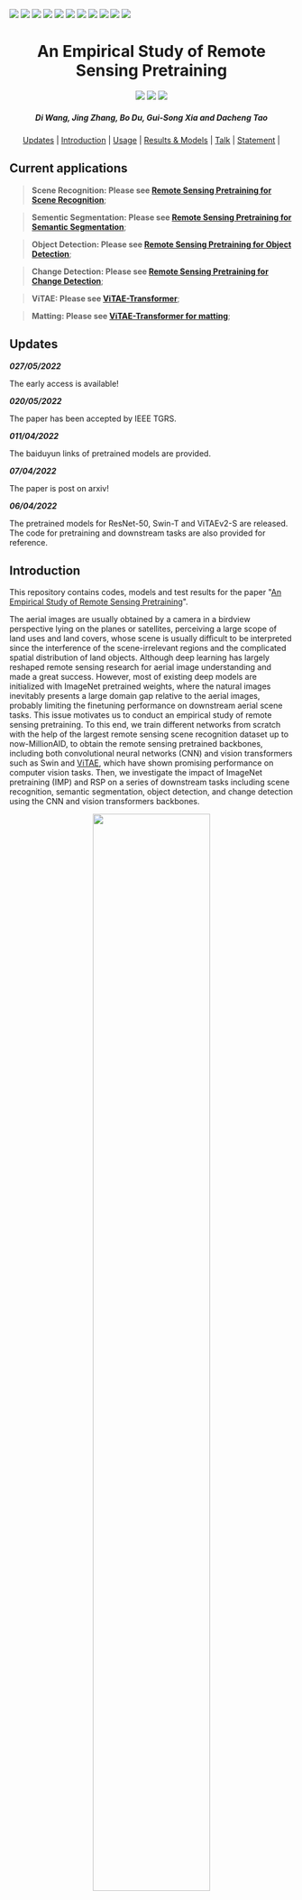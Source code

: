 <p align="left">
<a href="https://paperswithcode.com/sota/aerial-scene-classification-on-ucm-80-as?p=an-empirical-study-of-remote-sensing"><img src="https://img.shields.io/endpoint.svg?url=https://paperswithcode.com/badge/an-empirical-study-of-remote-sensing/aerial-scene-classification-on-ucm-80-as"></a>
<a href="https://paperswithcode.com/sota/aerial-scene-classification-on-aid-20-as?p=an-empirical-study-of-remote-sensing"><img src="https://img.shields.io/endpoint.svg?url=https://paperswithcode.com/badge/an-empirical-study-of-remote-sensing/aerial-scene-classification-on-aid-20-as"></a>
<a href="https://paperswithcode.com/sota/aerial-scene-classification-on-aid-50-as?p=an-empirical-study-of-remote-sensing"><img src="https://img.shields.io/endpoint.svg?url=https://paperswithcode.com/badge/an-empirical-study-of-remote-sensing/aerial-scene-classification-on-aid-50-as"></a>
<a href="https://paperswithcode.com/sota/aerial-scene-classification-on-nwpu-10-as?p=an-empirical-study-of-remote-sensing"><img src="https://img.shields.io/endpoint.svg?url=https://paperswithcode.com/badge/an-empirical-study-of-remote-sensing/aerial-scene-classification-on-nwpu-10-as"></a>
<a href="https://paperswithcode.com/sota/aerial-scene-classification-on-nwpu-20-as?p=an-empirical-study-of-remote-sensing"><img src="https://img.shields.io/endpoint.svg?url=https://paperswithcode.com/badge/an-empirical-study-of-remote-sensing/aerial-scene-classification-on-nwpu-20-as"></a>
<a href="https://paperswithcode.com/sota/semantic-segmentation-on-isprs-potsdam?p=an-empirical-study-of-remote-sensing"><img src="https://img.shields.io/endpoint.svg?url=https://paperswithcode.com/badge/an-empirical-study-of-remote-sensing/semantic-segmentation-on-isprs-potsdam"></a>
<a href="https://paperswithcode.com/sota/semantic-segmentation-on-isaid?p=an-empirical-study-of-remote-sensing"><img src="https://img.shields.io/endpoint.svg?url=https://paperswithcode.com/badge/an-empirical-study-of-remote-sensing/semantic-segmentation-on-isaid"></a>
<a href="https://paperswithcode.com/sota/object-detection-in-aerial-images-on-dota-1?p=an-empirical-study-of-remote-sensing"><img src="https://img.shields.io/endpoint.svg?url=https://paperswithcode.com/badge/an-empirical-study-of-remote-sensing/object-detection-in-aerial-images-on-dota-1"></a>
<a href="https://paperswithcode.com/sota/object-detection-in-aerial-images-on-hrsc2016?p=an-empirical-study-of-remote-sensing"><img src="https://img.shields.io/endpoint.svg?url=https://paperswithcode.com/badge/an-empirical-study-of-remote-sensing/object-detection-in-aerial-images-on-hrsc2016"></a>
<a href="https://paperswithcode.com/sota/change-detection-for-remote-sensing-images-on?p=an-empirical-study-of-remote-sensing"><img src="https://img.shields.io/endpoint.svg?url=https://paperswithcode.com/badge/an-empirical-study-of-remote-sensing/change-detection-for-remote-sensing-images-on"></a>
<a href="https://paperswithcode.com/sota/building-change-detection-for-remote-sensing?p=an-empirical-study-of-remote-sensing"><img src="https://img.shields.io/endpoint.svg?url=https://paperswithcode.com/badge/an-empirical-study-of-remote-sensing/building-change-detection-for-remote-sensing"></a>
</p>

<h1 align="center"> An Empirical Study of Remote Sensing Pretraining </h1> 

<p align="center">
<a href="https://arxiv.org/abs/2204.02825"><img src="https://img.shields.io/badge/arXiv-Paper-<color>"></a>
<a href="https://ieeexplore.ieee.org/document/9782149"><img src="https://img.shields.io/badge/TGRS-Paper-blue"></a>
<a href="https://www.bilibili.com/video/BV1y5411979L?spm_id_from=333.999.0.0"><img src="https://img.shields.io/badge/bilibili-Talk-ff69b4"></a>
</p>

<h5 align="center"><em>Di Wang, Jing Zhang, Bo Du, Gui-Song Xia and Dacheng Tao</em></h5>

<p align="center">
  <a href="#updates">Updates</a> |
  <a href="#introduction">Introduction</a> |
  <a href="#usage">Usage</a> |
  <a href="#results-and-models">Results & Models</a> |
  <a href="#talk">Talk</a> |
  <a href="#statement">Statement</a> |
</p >

## Current applications

> **Scene Recognition: Please see [Remote Sensing Pretraining for Scene Recognition](https://github.com/ViTAE-Transformer/ViTAE-Transformer-Remote-Sensing/tree/main/Scene%20Recognition)**;

> **Sementic Segmentation: Please see [Remote Sensing Pretraining for Semantic Segmentation](https://github.com/ViTAE-Transformer/ViTAE-Transformer-Remote-Sensing/tree/main/Semantic%20Segmentation)**;

> **Object Detection: Please see [Remote Sensing Pretraining for Object Detection](https://github.com/ViTAE-Transformer/ViTAE-Transformer-Remote-Sensing/tree/main/Object%20Detection)**;

> **Change Detection: Please see [Remote Sensing Pretraining for Change Detection](https://github.com/ViTAE-Transformer/ViTAE-Transformer-Remote-Sensing/tree/main/Change%20Detection)**;

> **ViTAE: Please see [ViTAE-Transformer](https://github.com/ViTAE-Transformer/ViTAE-Transformer)**;

> **Matting: Please see [ViTAE-Transformer for matting](https://github.com/ViTAE-Transformer/ViTAE-Transformer-Matting)**;

## Updates

***027/05/2022***

The early access is available!
  
***020/05/2022***

The paper has been accepted by IEEE TGRS.

***011/04/2022***

The baiduyun links of pretrained models are provided.

***07/04/2022***

The paper is post on arxiv!

***06/04/2022***

The pretrained models for ResNet-50, Swin-T and ViTAEv2-S are released. The code for pretraining and downstream tasks are also provided for reference.

## Introduction

This repository contains codes, models and test results for the paper "[An Empirical Study of Remote Sensing Pretraining](http://arxiv.org/abs/2204.02825)". 

The aerial images are usually obtained by a camera in a birdview perspective lying on the planes or satellites, perceiving a large scope of land uses and land covers, whose scene is usually difficult to be interpreted since the interference of the scene-irrelevant regions and the complicated spatial distribution of land objects. Although deep learning has largely reshaped remote sensing research for aerial image understanding and made a great success. However, most of existing deep models are initialized with ImageNet pretrained weights, where the natural images inevitably presents a large domain gap relative to the aerial images, probably limiting the finetuning performance on downstream aerial scene tasks. This issue motivates us to conduct an empirical study of remote sensing pretraining. To this end, we train different networks from scratch with the help of the largest remote sensing scene recognition dataset up to now-MillionAID, to obtain the remote sensing pretrained backbones, including both convolutional neural networks (CNN) and vision transformers such as Swin and [ViTAE](https://arxiv.org./abs/2202.10108), which have shown promising performance on computer vision tasks. Then, we investigate the impact of ImageNet pretraining (IMP) and RSP on a series of downstream tasks including scene recognition, semantic segmentation, object detection, and change detection using the CNN and vision transformers backbones. 


<figure>
<div align="center">
<img src=Figs/aerialscene.png width="70%">
</div>
<figcaption align = "center"><b>Fig. - (a) and (b) are the natural image and aerial image belonging to the "park" category. (c) and (d) are two aerial images from the "school" category. Despite the distinct view difference of (a) and (b), (b) contains the playground that is unusual in the park scenes but usually exists in the school scenes like (d). On the other hand, (c) and (d) show different colors as well as significantly different spatial distributions of land objects like playground and swimming pool. </b></figcaption>
</figure>

## Results and Models

### MillionAID
|Backbone | Input size | Acc@1 | Acc@5 | Param(M) | Pretrained model|
|-------- | ---------- | ----- | ----- | -------- | ----------|
RSP-ResNet-50-E300 | 224 × 224 | 98.99 | 99.82| 23.6 | [google](https://drive.google.com/file/d/1K3P4_fDfcBRGqpKoSdSa6OXS4xC1xLC9/view?usp=sharing) & [baidu](https://pan.baidu.com/s/1q7VI1wj2Vp0N5jvaXZOuCA?pwd=5npb)| [//]: & [Log](https://drive.google.com/file/d/1y1GtAs2vbLHwrIK_dVvXyGXrArhiVsIi/view?usp=sharing)|
RSP-Swin-T-E300 | 224 × 224 | 98.59 | 99.88 | 27.6| [google](https://drive.google.com/file/d/1G5wjbjIHepmT6VVOuW03bWmyvrhcfe1F/view?usp=sharing) & [baidu](https://pan.baidu.com/s/1Hs94fI7mF12CX-Sf69gumA?pwd=7579) | [//]: & [Log](https://drive.google.com/file/d/1Ld7qxWgwOrjba08F3DxrPjfJi_wk9biR/view?usp=sharing)|
RSP-ViTAEv2-S-E100 | 224 × 224 | 98.97 |  99.88 |18.8 | [google](https://drive.google.com/file/d/1cDB69frN-NxCyoy8lghjx6NiH1JriYUc/view?usp=sharing) & [baidu](https://pan.baidu.com/s/1riMV07wtMpmrJzEtr_T-Ag?pwd=hm8p) | [//]: & [Log](https://drive.google.com/file/d/1KEgMqSlu0-q9ZodKAH92qTvCvmcjWhKn/view?usp=sharing)|

## Usage

Please refer to [Readme.md](https://github.com/ViTAE-Transformer/ViTAE-Transformer-Remote-Sensing/blob/main/Scene%20Recognition/README.md) for installation, dataset preparation, training and inference.

## Citation

If this repo is useful for your research, please consider citation

```
@ARTICLE{wang_rsp_2022,  
author={Wang, Di and Zhang, Jing and Du, Bo and Xia, Gui-Song and Tao, Dacheng},  
journal={IEEE Transactions on Geoscience and Remote Sensing},   
title={An Empirical Study of Remote Sensing Pretraining},   
year={2022},  
volume={},  
number={},  
pages={1-1},  
doi={10.1109/TGRS.2022.3176603}}
```

## Talk

A video talk about this study (In Chinese)

[![](https://github.com/ViTAE-Transformer/ViTAE-Transformer-Remote-Sensing/blob/main/Figs/video.png)](https://player.bilibili.com/player.html?aid=469101624&bvid=BV1y5411979L&cid=718511024&page=1)

## Statement

This project is under MIT licence. For any other questions please contact [di.wang at gmail.com](mailto:wd74108520@gmail.com) .

## Relevant Projects

[1] <strong>Advancing Plain Vision Transformer Towards Remote Sensing Foundation Model, IEEE TGRS, 2022</strong> | [Paper](https://ieeexplore.ieee.org/document/9956816/) | [Github](https://github.com/ViTAE-Transformer/Remote-Sensing-RVSA)
<br><em>&ensp; &ensp; &ensp;Di Wang<sup>&#8727;</sup>, Qiming Zhang<sup>&#8727;</sup>, Yufei Xu<sup>&#8727;</sup>, Jing Zhang, Bo Du, Dacheng Tao and Liangpei Zhang</em>
